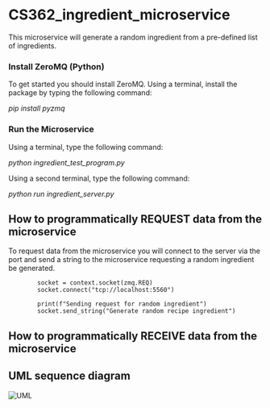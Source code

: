 # CS362_ingredient_microservice

This microservice will generate a random ingredient from a pre-defined list of ingredients.

### Install ZeroMQ (Python)
To get started you should install ZeroMQ. Using a terminal, install the package by typing the following command:

_pip install pyzmq_

### Run the Microservice
Using a terminal, type the following command:

_python ingredient_test_program.py_

Using a second terminal, type the following command:

_python run ingredient_server.py_


## How to programmatically REQUEST data from the microservice
To request data from the microservice you will connect to the server via the port and send a string to the microservice requesting a random ingredient be generated. 

            socket = context.socket(zmq.REQ)
            socket.connect("tcp://localhost:5560")

            print(f"Sending request for random ingredient")
            socket.send_string("Generate random recipe ingredient")

## How to programmatically RECEIVE data from the microservice

## UML sequence diagram

![UML](https://github.com/user-attachments/assets/cbfb6f3d-9fb3-482e-9fae-4ccbbc239ad7)
